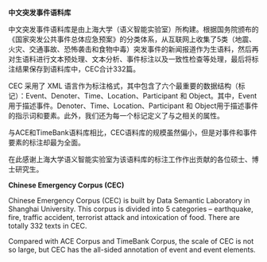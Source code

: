 <b>中文突发事件语料库</b>

中文突发事件语料库是由上海大学（语义智能实验室）所构建。根据国务院颁布的《国家突发公共事件总体应急预案》的分类体系，从互联网上收集了5类（地震、火灾、交通事故、恐怖袭击和食物中毒）突发事件的新闻报道作为生语料，然后再对生语料进行文本预处理、文本分析、事件标注以及一致性检查等处理，最后将标注结果保存到语料库中，CEC合计332篇。

CEC 采用了 XML 语言作为标注格式，其中包含了六个最重要的数据结构（标记）：Event、Denoter、Time、Location、Participant 和 Object。其中，Event用于描述事件。Denoter、Time、Location、Participant 和 Object用于描述事件的指示词和要素。此外，我们还为每一个标记定义了与之相关的属性。

与ACE和TimeBank语料库相比，CEC语料库的规模虽然偏小，但是对事件和事件要素的标注却最为全面。

在此感谢上海大学语义智能实验室为该语料库的标注工作作出贡献的各位硕士、博士研究生。

<b>Chinese Emergency Corpus (CEC)</b>

Chinese Emergency Corpus (CEC) is built by Data Semantic Laboratory in Shanghai University. This corpus is divided into 5 categories – earthquake, fire, traffic accident, terrorist attack and intoxication of food. There are totally 332 texts in CEC.

Compared with ACE Corpus and TimeBank Corpus, the scale of CEC is not so large, but CEC has the all-sided annotation of event and event elements.
